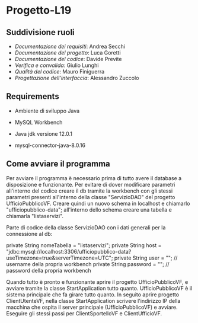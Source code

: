 # Progetto-L19

## Suddivisione ruoli
- _Documentazione dei requisiti_: Andrea Secchi <br>
- _Documentazione del progetto_: Luca Goretti <br>
- _Documentazione del codice_: Davide Previte <br>
- _Verifica e convalida_: Giulio Lunghi <br>
- _Qualità del codice_: Mauro Finiguerra <br>
- _Progettazione dell’interfaccia_: Alessandro Zuccolo <br>

## Requirements
 - Ambiente di sviluppo Java
 - MySQL Workbench

 - Java jdk versione 12.0.1
 - mysql-connector-java-8.0.16

## Come avviare il programma
 Per avviare il programma è necessario prima di tutto avere il database a disposizione e funzionante.
 Per evitare di dover modificare parametri all'interno del codice creare il db tramite la workbench con gli stessi parametri
 presenti all'interno della classe "ServizioDAO" del progetto UfficioPubblicoVF. Creare quindi un nuovo schema in localhost
 e chiamarlo "ufficiopubblico-data"; all'interno dello schema creare una tabella e chiamarla "listaservizi".
 
 Parte di codice della classe ServizioDAO con i dati generali per la connessione al db:
 
 private String nomeTabella = "listaservizi";
 private String host = "jdbc:mysql://localhost:3306/ufficiopubblico-data?useTimezone=true&serverTimezone=UTC";
 private String user = ""; // username della propria workbench
 private String password = ""; // password della propria workbench
 
 Quando tutto è pronto e funzionante aprire il progetto UfficioPubblicoVF, e avviare tramite la classe StartApplication
 tutto quanto. UfficioPubblicoVF è il sistema principale che fa girare tutto quanto.
 In seguito aprire progetto ClientUtenteVF, nella classe StartApplication scrivere l'indirizzo IP della macchina che ospita
 il server principale (UfficioPubblicoVF) e avviare.
 Eseguire gli stessi passi per ClientSportelloVF e ClientUfficioVF.
